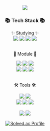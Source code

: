 <div align=center>
	<img src="https://capsule-render.vercel.app/api?type=waving&color=auto&height=200&section=header&text=Runacian%20Github!&fontSize=80" />	
</div>
<div align=center>
	<h3>📚 Tech Stack 📚</h3>
	✨ Studying ✨
	
</div>
<div align="center">
	<img src="https://img.shields.io/badge/C-A8B9CC?style=flat&logo=C&logoColor=white" />
	<img src="https://img.shields.io/badge/Java-007396?style=flat&logo=Conda-Forge&logoColor=white" />
	<img src="https://img.shields.io/badge/Python-3776AB?style=flat&logo=Python&logoColor=white" />
	<img src="https://img.shields.io/badge/MySQL-4479A1?style=flat&logo=MySQL&logoColor=white" />
	<br>
	
	
	
</div>
<br>
<div align=center>
	<p>🐰 Module 🐰</p>
</div>
<div align=center>
	<img src="https://img.shields.io/badge/Selenium-43B02A?style=flat&logo=Selenium&logoColor=white" />
	<img src="https://img.shields.io/badge/Pandas-150458?style=flat&logo=Pandas&logoColor=white" />
	<img src="https://img.shields.io/badge/NumPy-013243?style=flat&logo=NumPy&logoColor=white" />
	<br>
	<img src="https://img.shields.io/badge/TensorFlow-FF6F00?style=flat&logo=TensorFlow&logoColor=white" />
	<img src="https://img.shields.io/badge/git-F05032?style=flat&logo=git&logoColor=white">
	<img src="https://img.shields.io/badge/scikit learn-F7931E?style=flat&logo=scikit learn&logoColor=white" />
</div>

</div>
<br>
<div align=center>
	<p>🛠 Tools 🛠</p>
</div>
<div align=center>
	<img src="https://img.shields.io/badge/Eclipse%20IDE-2C2255?style=flat&logo=EclipseIDE&logoColor=white" />
	<img src="https://img.shields.io/badge/Visual%20Studio%20Code-007ACC?style=flat&logo=VisualStudioCode&logoColor=white" />
	<br>
	<img src="https://img.shields.io/badge/Jupyter-F37626?style=flat&logo=Jupyter&logoColor=white" />
	<img src="https://img.shields.io/badge/AWS-232F3E?style=flat&logo=AmazonAWS&logoColor=white" />
	<img src="https://img.shields.io/badge/GitHub-181717?style=flat&logo=GitHub&logoColor=white" />
</div>

<div align=center>
	<br>
<img src="https://github-readme-stats.vercel.app/api/top-langs/?username=runacian0221&layout=compact">
<img src="https://github-readme-stats.vercel.app/api?username=runacian0221&show_icons=true">
	
	
[![Solved.ac Profile](http://mazassumnida.wtf/api/v2/generate_badge?boj=pil0610)](https://solved.ac/pil0610/)
